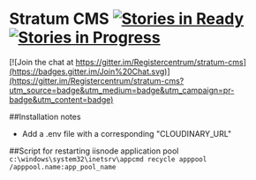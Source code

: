# Stratum CMS [![Stories in Ready](https://badge.waffle.io/registercentrum/stratum-cms.png?label=ready&title=Ready)](http://waffle.io/registercentrum/stratum-cms) [![Stories in Progress](https://badge.waffle.io/registercentrum/stratum-cms.png?label=in+Progress&title=In%20Progress)](http://waffle.io/registercentrum/stratum-cms)

[![Join the chat at https://gitter.im/Registercentrum/stratum-cms](https://badges.gitter.im/Join%20Chat.svg)](https://gitter.im/Registercentrum/stratum-cms?utm_source=badge&utm_medium=badge&utm_campaign=pr-badge&utm_content=badge)



##Installation notes
* Add a .env file with a corresponding "CLOUDINARY_URL"

##Script for restarting iisnode application pool
`c:\windows\system32\inetsrv\appcmd recycle apppool /apppool.name:app_pool_name`

